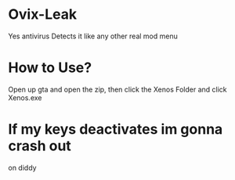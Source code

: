# Ovix-Leak
Yes antivirus Detects it like any other real mod menu

# How to Use?
Open up gta and open the zip, then click the Xenos Folder and click Xenos.exe

# If my keys deactivates im gonna crash out
on diddy
